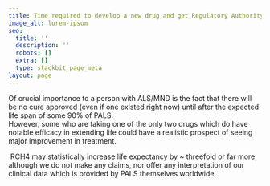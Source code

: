 ```yaml
---
title: Time required to develop a new drug and get Regulatory Authority approval
image_alt: lorem-ipsum
seo:
  title: ''
  description: ''
  robots: []
  extra: []
  type: stackbit_page_meta
layout: page
---
```

Of crucial importance to a person with ALS/MND is the fact that there will be no cure approved (even if one existed right now) until after the expected life span of some 90% of PALS.  
However, some who are taking one of the only two drugs which do have notable efficacy in extending life could have a realistic prospect of seeing major improvement in treatment.​​

​​
RCH4 may statistically increase life expectancy by ~ threefold or far more, although we do not make any claims, nor offer any interpretation of our clinical data which is provided by PALS themselves worldwide.​
